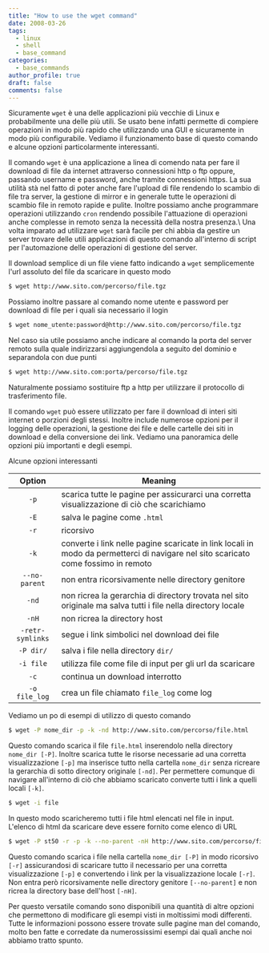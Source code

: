 ```yaml
---
title: "How to use the wget command"
date: 2008-03-26
tags:
  - linux
  - shell
  - base_command
categories:
  - base_commands
author_profile: true
draft: false
comments: false
---
```


Sicuramente `wget` è una delle applicazioni più vecchie di Linux e probabilmente una delle più utili. Se usato bene infatti permette di compiere operazioni in modo più rapido che utilizzando una GUI e sicuramente in modo più configurabile. Vediamo il funzionamento base di questo comando e alcune opzioni particolarmente interessanti.

Il comando `wget` è una applicazione a linea di comendo nata per fare il download di file da internet attraverso connessioni http o ftp oppure, passando username e password, anche tramite connessioni https. La sua utilità stà nel fatto di poter anche fare l'upload di file rendendo lo scambio di file tra server, la gestione di mirror e in generale tutte le operazioni di scambio file in remoto rapide e pulite. Inoltre possiamo anche programmare operazioni utilizzando `cron` rendendo possibile l'attuazione di operazioni anche complesse in remoto senza la necessità della nostra presenza.\\
Una volta imparato ad utilizzare `wget` sarà facile per chi abbia da gestire un server trovare delle utili applicazioni di questo comando all'interno di script per l'automazione delle operazioni di gestione del server.

Il download semplice di un file viene fatto indicando a `wget` semplicemente l'url assoluto del file da scaricare in questo modo

```bash
$ wget http://www.sito.com/percorso/file.tgz
```

Possiamo inoltre passare al comando nome utente e password per download di file per i quali sia necessario il login

```bash
$ wget nome_utente:password@http://www.sito.com/percorso/file.tgz
```

Nel caso sia utile possiamo anche indicare al comando la porta del server remoto sulla quale indirizzarsi aggiungendola a seguito del dominio e separandola con due punti

```bash
$ wget http://www.sito.com:porta/percorso/file.tgz
```

Naturalmente possiamo sostituire ftp a http per utilizzare il protocollo di trasferimento file.

Il comando `wget` può essere utilizzato per fare il download di interi siti internet o porzioni degli stessi. Inoltre include numerose opzioni per il logging delle operazioni, la gestione dei file e delle cartelle dei siti in download e della conversione dei link. Vediamo una panoramica delle opzioni più importanti e degli esempi.

Alcune opzioni interessanti

| Option           | Meaning                                                                                                                            |
|:----------------:| ---------------------------------------------------------------------------------------------------------------------------------- |
| `-p`             | scarica tutte le pagine per assicurarci una corretta visualizzazione di ciò che scarichiamo                                        |
| `-E`             | salva le pagine come `.html`                                                                                                       |
| `-r`             | ricorsivo                                                                                                                          |
| `-k`             | converte i link nelle pagine scaricate in link locali in modo da permetterci di navigare nel sito scaricato come fossimo in remoto |
| `--no-parent`    | non entra ricorsivamente nelle directory genitore                                                                                  |
| `-nd`            | non ricrea la gerarchia di directory trovata nel sito originale ma salva tutti i file nella directory locale                       |
| `-nH`            | non ricrea la directory host                                                                                                       |
| `-retr-symlinks` | segue i link simbolici nel download dei file                                                                                       |
| `-P dir/`        | salva i file nella directory `dir/`                                                                                                |
| `-i file`        | utilizza file come file di input per gli url da scaricare                                                                          |
| `-c`             | continua un download interrotto                                                                                                    |
| `-o file_log`    | crea un file chiamato `file_log` come log                                                                                          |

Vediamo un po di esempi di utilizzo di questo comando

```bash
$ wget -P nome_dir -p -k -nd http://www.sito.com/percorso/file.html
```

Questo comando scarica il file `file.html` inserendolo nella directory `nome_dir [-P]`. Inoltre scarica tutte le risorse necessarie ad una corretta visualizzazione `[-p]` ma inserisce tutto nella cartella `nome_dir` senza ricreare la gerarchia di sotto directory originale `[-nd]`. Per permettere comunque di navigare all'interno di ciò che abbiamo scaricato converte tutti i link a quelli locali `[-k]`.

```bash
$ wget -i file
```

In questo modo scaricheremo tutti i file html elencati nel file in input. L'elenco di html da scaricare deve essere fornito come elenco di URL

```bash
$ wget -P st50 -r -p -k --no-parent -nH http://www.sito.com/percorso/file.html
```

Questo comando scarica i file nella cartella `nome_dir [-P]` in modo ricorsivo `[-r]` assicurandosi di scaricare tutto il necessario per una corretta visualizzazione `[-p]` e convertendo i link per la visualizzazione locale `[-r]`. Non entra però ricorsivamente nelle directory genitore `[--no-parent]` e non ricrea la directory base dell'host `[-nH]`.

Per questo versatile comando sono disponibili una quantità di altre opzioni che permettono di modificare gli esempi visti in moltissimi modi differenti. Tutte le informazioni possono essere trovate sulle pagine man del comando, molto ben fatte e corredate da numerossissimi esempi dai quali anche noi abbiamo tratto spunto.
